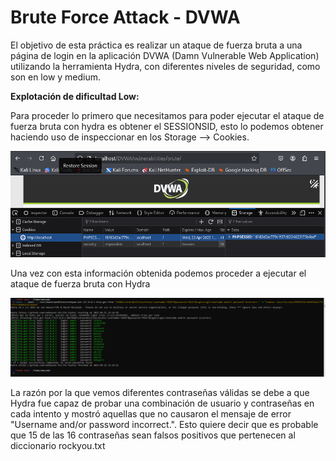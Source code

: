 # Brute Force Attack - DVWA

El objetivo de esta práctica es realizar un ataque de fuerza bruta a una página de login en la aplicación DVWA (Damn Vulnerable Web Application) utilizando la herramienta Hydra, con diferentes niveles de seguridad, como son en low y medium.

**Explotación de dificultad Low:**

Para proceder lo primero que necesitamos para poder ejecutar el ataque de fuerza bruta con hydra es obtener el SESSIONSID, esto lo podemos obtener haciendo uso de inspeccionar en los Storage --> Cookies.

![SID](./Assets/Brute%20Force/LOW%20-%201.png)

Una vez con esta información obtenida podemos proceder a ejecutar el ataque de fuerza bruta con Hydra

![Ataque](./Assets/Brute%20Force/LOW%20-%202.png)

La razón por la que vemos diferentes contraseñas válidas se debe a que Hydra fue capaz de probar una combinación de usuario y contraseñas en cada intento y mostró aquellas que no causaron el mensaje de error "Username and/or password incorrect.". 
Esto quiere decir que es probable que 15 de las 16 contraseñas sean falsos positivos que pertenecen al diccionario rockyou.txt
